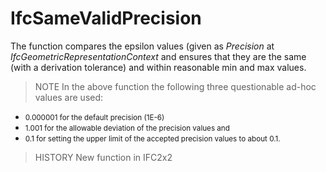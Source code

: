 # IfcSameValidPrecision

The function compares the epsilon values (given as _Precision_ at _IfcGeometricRepresentationContext_ and ensures that they are the same (with a derivation tolerance) and within reasonable min and max values.

> NOTE In the above function the following three questionable ad-hoc values are used: <ul>
  <ul>
    <li><small>0.000001 for the default precision (1E-6) </small></li>
    <li><small>1.001 for the allowable deviation of the
precision values and </small></li>
    <li><small>0.1 for setting the upper limit of the
accepted precision values to about 0.1.</small>
    </li>
  </ul>
</ul>

> HISTORY New function in IFC2x2
